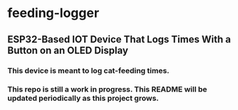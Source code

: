 # feeding-logger

## ESP32-Based IOT Device That Logs Times With a Button on an OLED Display

### This device is meant to log cat-feeding times.

### This repo is still a work in progress. This README will be updated periodically as this project grows.